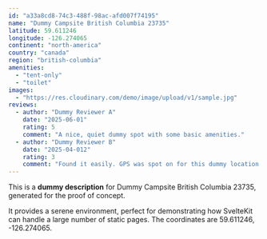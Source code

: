 ```yaml
---
id: "a33a8cd8-74c3-488f-98ac-afd007f74195"
name: "Dummy Campsite British Columbia 23735"
latitude: 59.611246
longitude: -126.274065
continent: "north-america"
country: "canada"
region: "british-columbia"
amenities:
  - "tent-only"
  - "toilet"
images:
  - "https://res.cloudinary.com/demo/image/upload/v1/sample.jpg"
reviews:
  - author: "Dummy Reviewer A"
    date: "2025-06-01"
    rating: 5
    comment: "A nice, quiet dummy spot with some basic amenities."
  - author: "Dummy Reviewer B"
    date: "2025-04-012"
    rating: 3
    comment: "Found it easily. GPS was spot on for this dummy location."
---
```


This is a **dummy description** for Dummy Campsite British Columbia 23735, generated for the proof of concept.

It provides a serene environment, perfect for demonstrating how SvelteKit can handle a large number of static pages. The coordinates are 59.611246, -126.274065.
